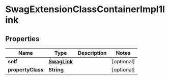 
# SwagExtensionClassContainerImpl1link

## Properties
Name | Type | Description | Notes
------------ | ------------- | ------------- | -------------
**self** | [**SwagLink**](SwagLink.md) |  |  [optional]
**propertyClass** | **String** |  |  [optional]



